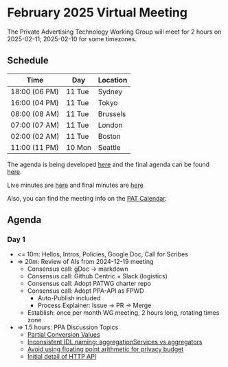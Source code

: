 # February 2025 Virtual Meeting

The Private Advertising Technology Working Group will meet for 2 hours on 2025-02-11; 2025-02-10 for some timezones.

## Schedule

| Time          | Day    | Location      |
| ------------- | ------ | ------------- |
| 18:00 (06 PM) | 11 Tue | Sydney        |
| 16:00 (04 PM) | 11 Tue | Tokyo         |
| 08:00 (08 AM) | 11 Tue | Brussels      |
| 07:00 (07 AM) | 11 Tue | London        |
| 02:00 (02 AM) | 11 Tue | Boston        |
| 11:00 (11 PM) | 10 Mon | Seattle       |

The agenda is being developed [here](https://github.com/w3c/patwg/issues/20) and the final agenda can be found [here](https://github.com/w3c/patwg/blob/main/meetings/2025/02-telecons/02-11-agenda.md).

Live minutes are [here](https://docs.google.com/document/d/1dA3XyqFQ20PLLhuvm0NTqZt7jIBPTiClB7esA9VHsFY/edit?usp=sharing) and final minutes are [here](https://github.com/w3c/patwg/blob/main/meetings/2025/02-telecons/02-11-minutes.md)

Also, you can find the meeting info on the [PAT Calendar](https://www.w3.org/groups/wg/pat/calendar/).

## Agenda

### Day 1

- <= 10m: Hellos, Intros, Policies, Google Doc, Call for Scribes
- => 20m: Review of AIs from 2024-12-19 meeting
  - Consensus call: gDoc -> markdown
  - Consensus call: Github Centric + Slack (logistics)
  - Consensus call: Adopt PATWG charter repo
  - Consensus call: Adopt PPA-API as FPWD
    - Auto-Publish included
    - Process Explainer: Issue -> PR -> Merge
  - Establish: once per month WG meeting, 2 hours long, rotating times zone
- => 1.5 hours: PPA Discussion Topics
  - [Partial Conversion Values](https://github.com/w3c/ppa/issues/16)
  - [Inconsistent IDL naming: aggregationServices vs aggregators](https://github.com/w3c/ppa/issues/66)
  - [Avoid using floating point arithmetic for privacy budget](https://github.com/w3c/ppa/issues/77)
  - [Initial detail of HTTP API](https://github.com/w3c/ppa/pull/56)
